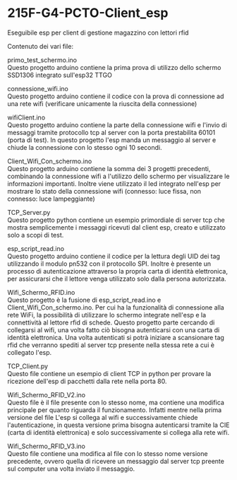 # 215F-G4-PCTO-Client_esp
Eseguibile esp per client di gestione magazzino con lettori rfid

Contenuto dei vari file:

primo_test_schermo.ino  
Questo progetto arduino contiene la prima prova di utilizzo dello schermo SSD1306 integrato sull'esp32 TTGO

connessione_wifi.ino  
Questo progetto arduino contiene il codice con la prova di connessione ad una rete wifi (verificare unicamente la riuscita della connessione)

wifiClient.ino  
Questo progetto arduino contiene la parte della connessione wifi e l'invio di messaggi tramite protocollo tcp al server con la porta prestabilita 60101 (porta di test). In questo progetto l'esp manda un messaggio al server e chiude la connessione con lo stesso ogni 10 secondi.

Client_Wifi_Con_schermo.ino  
Questo progetto arduino contiene la somma dei 3 progetti precedenti, combinando la connessione wifi a l'utilizzo dello schermo per visualizzare le informazioni importanti. Inoltre viene utilizzato il led integrato nell'esp per mostrare lo stato della connessione wifi (connesso: luce fissa, non connesso: luce lampeggiante)

TCP_Server.py  
Questo progetto python contiene un esempio primordiale di server tcp che mostra semplicemente i messaggi ricevuti dal client esp, creato e utilizzato solo a scopi di test.

esp_script_read.ino  
Questo progetto arduino contiene il codice per la lettura degli UID dei tag utilizzando il modulo pn532 con il protocollo SPI.  Inoltre è presente un processo di autenticazione attraverso la propria carta di identità elettronica, per assicurarsi che il lettore venga utilizzato solo dalla persona autorizzata.

Wifi_Schermo_RFID.ino  
Questo progetto è la fusione di esp_script_read.ino  e Client_Wifi_Con_schermo.ino.
Per cui ha la funzionalità di connessione alla rete WiFi, la possibilità di utilizzare lo schermo integrate nell'esp e la connettività al lettore rfid di schede.
Questo progetto parte cercando di collegarsi al wifi, una volta fatto ciò bisogna autenticarsi con una carta di identità elettronica. Una volta autenticati si potrà iniziare a scansionare tag rfid che verranno spediti al server tcp presente nella stessa rete a cui è collegato l'esp.

TCP_Client.py  
Questo file contiene un esempio di client TCP in python per provare la ricezione dell'esp di pacchetti dalla rete nella porta 80.

Wifi_Schermo_RFID_V2.ino  
Questo file è il file presente con lo stesso nome, ma contiene una modifica principale per quanto riguarda il funzionamento. Infatti mentre nella prima versione del file L'esp si collega al wifi e successivamente chiede l'autenticazione, in questa versione prima bisogna autenticarsi tramite la CIE (carta di identità elettronica) e solo successivamente si collega alla rete wifi.

Wifi_Schermo_RFID_V3.ino  
Questo file contiene una modifica al file con lo stesso nome versione precedente, ovvero quella di ricevere un messaggio dal server tcp preente sul computer una volta inviato il messaggio.
